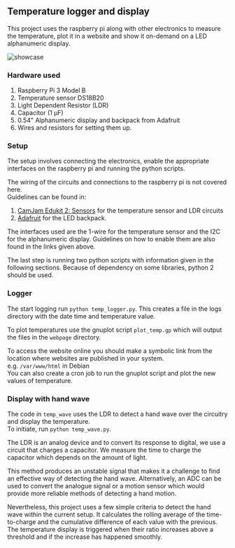 ## Temperature logger and display

This project uses the raspberry pi along with other electronics to measure the
temperature, plot it in a website and show it on-demand on a LED alphanumeric
display.

![showcase](https://github.com/elioannou/raspi-temp/raw/master/showcase.gif)

### Hardware used

1. Raspberry Pi 3 Model B
2. Temperature sensor DS18B20
3. Light Dependent Resistor (LDR)
4. Capacitor (1 μF)
4. 0.54" Alphanumeric display and backpack from Adafruit
5. Wires and resistors for setting them up.

### Setup

The setup involves connecting the electronics, enable the appropriate interfaces
on the raspberry pi and running the python scripts.

The wiring of the circuits and connections to the raspberry pi is not covered
here.  
Guidelines can be found in:

1. [CamJam Edukit 2: Sensors](https://camjam.me/?page_id=623) for the temperature sensor and LDR circuits
2. [Adafruit](https://learn.adafruit.com/led-backpack-displays-on-raspberry-pi-and-beaglebone-black/wiring)
   for the LED backpack.
   
The interfaces used are the 1-wire for the temperature sensor and the I2C for the
alphanumeric display. Guidelines on how to enable them are also found in the
links given above.

The last step is running two python scripts with information given in the
following sections. Because of dependency on some libraries, python 2 should be
used.

### Logger

The start logging run `python temp_logger.py`. This creates a file in the logs
directory with the date time and temperature value.

To plot temperatures use the gnuplot script `plot_temp.gp` which will output the
files in the `webpage` directory.

To access the website online you should make a symbolic link from the location where
websites are published in your system.  
e.g. `/var/www/html` in Debian  
You can also create a cron job to run the gnuplot script and plot the new values
of temperature.


### Display with hand wave

The code in `temp_wave` uses the LDR to detect a hand wave over the circuitry
and display the temperature.  
To initiate, run `python temp_wave.py`.

The LDR is an analog device and to convert its response to digital, we use a circuit
that charges a capacitor. We measure the time to charge the capacitor which
depends on the amount of light.

This method produces an unstable signal that makes it a challenge to find an
effective way of detecting the hand wave. Alternatively, an ADC can be used to
convert the analogue signal or a motion sensor which would provide more reliable
methods of detecting a hand motion.

Nevertheless, this project uses a few simple criteria to detect the hand wave
within the current setup. It calculates the rolling average of the time-to-charge
and the cumulative difference of each value with the previous. The temperature 
display is triggered when their ratio increases above a threshold and if the 
increase has happened smoothly.
